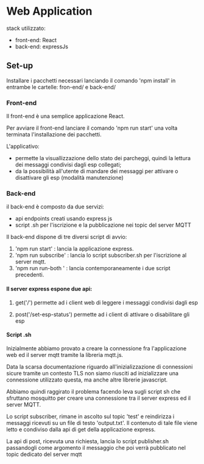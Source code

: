 # Web Application

stack utilizzato:

- front-end: React
- back-end: expressJs

## Set-up

Installare i pacchetti necessari lanciando il comando 'npm install' in entrambe le cartelle: fron-end/ e back-end/

### Front-end

Il front-end è una semplice applicazione React.

Per avviare il front-end lanciare il comando 'npm run start' una volta terminata l'installazione dei pacchetti.

L'applicativo:

- permette la visuallizzazione dello stato dei parcheggi, quindi la lettura dei messaggi condivisi dagli esp collegati;
- da la possibilità all'utente di mandare dei messaggi per attivare o disattivare gli esp (modalità manutenzione)

### Back-end

il back-end è composto da due servizi:

- api endpoints creati usando express js
- script .sh per l'iscrizione e la pubblicazione nei topic del server MQTT

Il back-end dispone di tre diversi script di avvio:

1. 'npm run start' : lancia la applicazione express.
2. 'npm run subscribe' : lancia lo script subscriber.sh per l'iscrizione al server mqtt.
3. 'npm run run-both ' : lancia contemporaneamente i due script precedenti.

#### Il server express espone due api:

1. get('/') permette ad i client web di leggere i messaggi condivisi dagli esp

2. post('/set-esp-status') permette ad i client di attivare o disabilitare gli esp

#### Script .sh

Inizialmente abbiamo provato a creare la connessione fra l'applicazione web ed il server mqtt tramite la libreria mqtt.js.

Data la scarsa documentazione riguardo all'inizializzazione di connessioni sicure tramite un contesto TLS non siamo riusciti ad inizializzare una connessione utilizzato questa, ma anche altre librerie javascript.

Abbiamo quindi raggirato il problema facendo leva sugli script sh che sfruttano mosquitto per creare una connessione tra il server express ed il server MQTT.

Lo script subscriber, rimane in ascolto sul topic 'test' e reindirizza i messaggi ricevuti su un file di testo 'output.txt'. Il contenuto di tale file viene letto e condiviso dalla api di get della applicazione express.

La api di post, ricevuta una richiesta, lancia lo script publisher.sh passandogli come argomento il messaggio che poi verrà pubblicato nel topic dedicato del server mqtt
